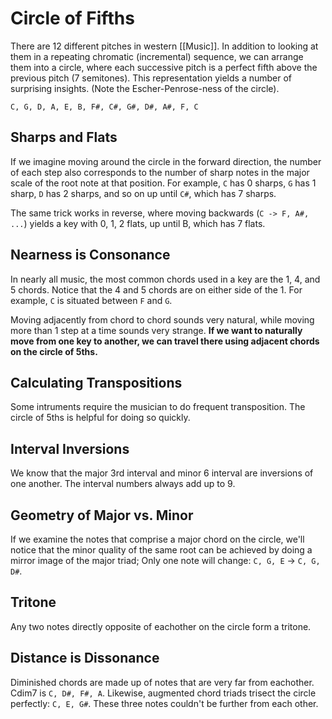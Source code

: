 # Circle of Fifths

There are 12 different pitches in western [[Music]]. In addition to looking at them in a repeating chromatic (incremental) sequence, we can arrange them into a circle, where each successive pitch is a perfect fifth above the previous pitch (7 semitones). This representation yields a number of surprising insights. (Note the Escher-Penrose-ness of the circle).

`C, G, D, A, E, B, F#, C#, G#, D#, A#, F, C`

## Sharps and Flats
If we imagine moving around the circle in the forward direction, the number of each step also corresponds to the number of sharp notes in the major scale of the root note at that position. For example, `C` has 0 sharps, `G` has 1 sharp, `D` has 2 sharps, and so on up until `C#`, which has 7 sharps.

The same trick works in reverse, where moving backwards (`C -> F, A#, ...`) yields a key with 0, 1, 2 flats, up until B, which has 7 flats.

## Nearness is Consonance

In nearly all music, the most common chords used in a key are the 1, 4, and 5 chords. Notice that the 4 and 5 chords are on either side of the 1. For example, `C` is situated between `F` and `G`. 

Moving adjacently from chord to chord sounds very natural, while moving more than 1 step at a time sounds very strange. **If we want to naturally move from one key to another, we can travel there using adjacent chords on the circle of 5ths.**

## Calculating Transpositions
Some intruments require the musician to do frequent transposition. The circle of 5ths is helpful for doing so quickly.

## Interval Inversions
We know that the major 3rd interval and minor 6 interval are inversions of one another. The interval numbers always add up to 9.

## Geometry of Major vs. Minor

If we examine the notes that comprise a major chord on the circle, we'll notice that the minor quality of the same root can be achieved by doing a mirror image of the major triad; Only one note will change: `C, G, E` -> `C, G, D#`.

## Tritone
Any two notes directly opposite of eachother on the circle form a tritone.

## Distance is Dissonance
Diminished chords are made up of notes that are very far from eachother. Cdim7 is `C, D#, F#, A`. Likewise, augmented chord triads trisect the circle perfectly: `C, E, G#`. These three notes couldn't be further from each other.
